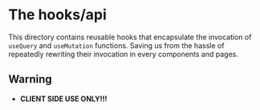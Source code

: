 # The hooks/api

This directory contains reusable hooks that encapsulate the invocation of `useQuery` and `useMutation` functions. Saving us from the hassle of repeatedly rewriting their invocation in every components and pages.

## Warning

- **CLIENT SIDE USE ONLY!!!**
